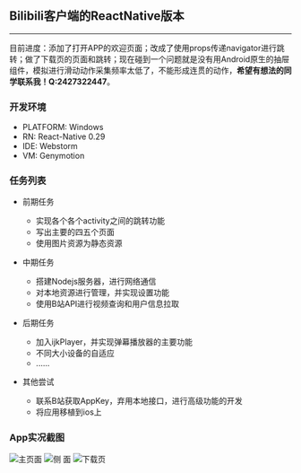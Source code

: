 ## Bilibili客户端的ReactNative版本
---
目前进度：添加了打开APP的欢迎页面；改成了使用props传递navigator进行跳转；做了下载页的页面和跳转；现在碰到一个问题就是没有用Android原生的抽屉组件，模拟进行滑动动作采集频率太低了，不能形成连贯的动作，**希望有想法的同学联系我！Q:2427322447**。

### 开发环境

+ PLATFORM:    Windows
+ RN:   React-Native 0.29
+ IDE:   Webstorm
+ VM:   Genymotion

### 任务列表

+ 前期任务
	+ 实现各个各个activity之间的跳转功能
	+ 写出主要的四五个页面
	+ 使用图片资源为静态资源

+ 中期任务
	+ 搭建Nodejs服务器，进行网络通信
	+ 对本地资源进行管理，并实现设置功能
	+ 使用B站API进行视频查询和用户信息拉取

+ 后期任务
	+ 加入ijkPlayer，并实现弹幕播放器的主要功能
	+ 不同大小设备的自适应
	+ ......

+ 其他尝试
	+ 联系B站获取AppKey，弃用本地接口，进行高级功能的开发
	+ 将应用移植到ios上

### App实况截图
![主页面](http://7xsm7w.com1.z0.glb.clouddn.com/0728175950.png)
![侧 面](http://7xsm7w.com1.z0.glb.clouddn.com/8180010.png)
![下载页](http://7xsm7w.com1.z0.glb.clouddn.com/28180022.png)
